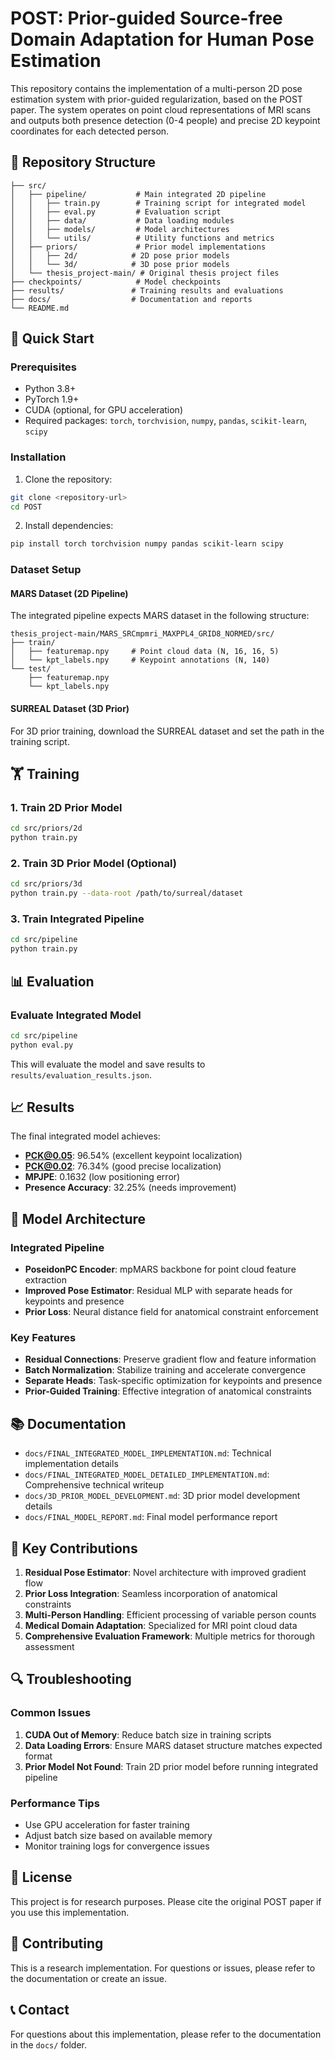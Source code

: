 # POST: Prior-guided Source-free Domain Adaptation for Human Pose Estimation

This repository contains the implementation of a multi-person 2D pose estimation system with prior-guided regularization, based on the POST paper. The system operates on point cloud representations of MRI scans and outputs both presence detection (0-4 people) and precise 2D keypoint coordinates for each detected person.

## 📁 Repository Structure

```
├── src/
│   ├── pipeline/           # Main integrated 2D pipeline
│   │   ├── train.py        # Training script for integrated model
│   │   ├── eval.py         # Evaluation script
│   │   ├── data/           # Data loading modules
│   │   ├── models/         # Model architectures
│   │   └── utils/          # Utility functions and metrics
│   ├── priors/             # Prior model implementations
│   │   ├── 2d/            # 2D pose prior models
│   │   └── 3d/            # 3D pose prior models
│   └── thesis_project-main/ # Original thesis project files
├── checkpoints/            # Model checkpoints
├── results/               # Training results and evaluations
├── docs/                  # Documentation and reports
└── README.md
```

## 🚀 Quick Start

### Prerequisites

- Python 3.8+
- PyTorch 1.9+
- CUDA (optional, for GPU acceleration)
- Required packages: `torch`, `torchvision`, `numpy`, `pandas`, `scikit-learn`, `scipy`

### Installation

1. Clone the repository:
```bash
git clone <repository-url>
cd POST
```

2. Install dependencies:
```bash
pip install torch torchvision numpy pandas scikit-learn scipy
```

### Dataset Setup

#### MARS Dataset (2D Pipeline)
The integrated pipeline expects MARS dataset in the following structure:
```
thesis_project-main/MARS_SRCmpmri_MAXPPL4_GRID8_NORMED/src/
├── train/
│   ├── featuremap.npy     # Point cloud data (N, 16, 16, 5)
│   └── kpt_labels.npy     # Keypoint annotations (N, 140)
└── test/
    ├── featuremap.npy
    └── kpt_labels.npy
```

#### SURREAL Dataset (3D Prior)
For 3D prior training, download the SURREAL dataset and set the path in the training script.

## 🏋️ Training

### 1. Train 2D Prior Model
```bash
cd src/priors/2d
python train.py
```

### 2. Train 3D Prior Model (Optional)
```bash
cd src/priors/3d
python train.py --data-root /path/to/surreal/dataset
```

### 3. Train Integrated Pipeline
```bash
cd src/pipeline
python train.py
```

## 📊 Evaluation

### Evaluate Integrated Model
```bash
cd src/pipeline
python eval.py
```

This will evaluate the model and save results to `results/evaluation_results.json`.

## 📈 Results

The final integrated model achieves:
- **PCK@0.05**: 96.54% (excellent keypoint localization)
- **PCK@0.02**: 76.34% (good precise localization)
- **MPJPE**: 0.1632 (low positioning error)
- **Presence Accuracy**: 32.25% (needs improvement)

## 🔧 Model Architecture

### Integrated Pipeline
- **PoseidonPC Encoder**: mpMARS backbone for point cloud feature extraction
- **Improved Pose Estimator**: Residual MLP with separate heads for keypoints and presence
- **Prior Loss**: Neural distance field for anatomical constraint enforcement

### Key Features
- **Residual Connections**: Preserve gradient flow and feature information
- **Batch Normalization**: Stabilize training and accelerate convergence
- **Separate Heads**: Task-specific optimization for keypoints and presence
- **Prior-Guided Training**: Effective integration of anatomical constraints

## 📚 Documentation

- `docs/FINAL_INTEGRATED_MODEL_IMPLEMENTATION.md`: Technical implementation details
- `docs/FINAL_INTEGRATED_MODEL_DETAILED_IMPLEMENTATION.md`: Comprehensive technical writeup
- `docs/3D_PRIOR_MODEL_DEVELOPMENT.md`: 3D prior model development details
- `docs/FINAL_MODEL_REPORT.md`: Final model performance report

## 🎯 Key Contributions

1. **Residual Pose Estimator**: Novel architecture with improved gradient flow
2. **Prior Loss Integration**: Seamless incorporation of anatomical constraints
3. **Multi-Person Handling**: Efficient processing of variable person counts
4. **Medical Domain Adaptation**: Specialized for MRI point cloud data
5. **Comprehensive Evaluation Framework**: Multiple metrics for thorough assessment

## 🔍 Troubleshooting

### Common Issues

1. **CUDA Out of Memory**: Reduce batch size in training scripts
2. **Data Loading Errors**: Ensure MARS dataset structure matches expected format
3. **Prior Model Not Found**: Train 2D prior model before running integrated pipeline

### Performance Tips

- Use GPU acceleration for faster training
- Adjust batch size based on available memory
- Monitor training logs for convergence issues

## 📄 License

This project is for research purposes. Please cite the original POST paper if you use this implementation.

## 🤝 Contributing

This is a research implementation. For questions or issues, please refer to the documentation or create an issue.

## 📞 Contact

For questions about this implementation, please refer to the documentation in the `docs/` folder.

